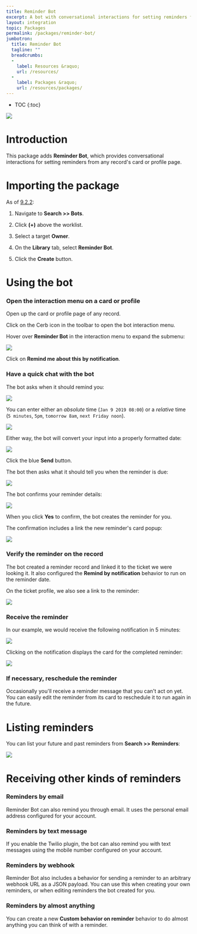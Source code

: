 ```yaml
---
title: Reminder Bot
excerpt: A bot with conversational interactions for setting reminders from any record's card or profile page.
layout: integration
topic: Packages
permalink: /packages/reminder-bot/
jumbotron:
  title: Reminder Bot
  tagline: ""
  breadcrumbs:
  -
    label: Resources &raquo;
    url: /resources/
  -
    label: Packages &raquo;
    url: /resources/packages/
---
```


* TOC
{:toc}

<div class="cerb-screenshot">
<img src="/assets/images/packages/reminder-bot/cerb-reminders.png" class="screenshot">
</div>

# Introduction

This package adds **Reminder Bot**, which provides conversational interactions for setting reminders from any record's card or profile page.

# Importing the package

As of [9.2.2](/releases/9.2.2/):

1. Navigate to **Search >> Bots**.

1. Click **(+)** above the worklist.

1. Select a target **Owner**.

1. On the **Library** tab, select **Reminder Bot**.

1. Click the **Create** button.

# Using the bot

### Open the interaction menu on a card or profile

Open up the card or profile page of any record.

Click on the Cerb icon in the toolbar to open the bot interaction menu.

Hover over **Reminder Bot** in the interaction menu to expand the submenu:

<div class="cerb-screenshot">
<img src="/assets/images/packages/reminder-bot/interactions.png" class="screenshot">
</div>

Click on **Remind me about this by notification**.

### Have a quick chat with the bot

The bot asks when it should remind you:

<div class="cerb-screenshot">
<img src="/assets/images/packages/reminder-bot/bot-prompt-when.png" class="screenshot">
</div>

You can enter either an _absolute_ time (`Jan 9 2019 08:00`) or a _relative_ time (`5 minutes`, `5pm`, `tomorrow 8am`, `next Friday noon`).

<div class="cerb-screenshot">
<img src="/assets/images/packages/reminder-bot/bot-prompt-when-relative.png" class="screenshot">
</div>

Either way, the bot will convert your input into a properly formatted date:

<div class="cerb-screenshot">
<img src="/assets/images/packages/reminder-bot/bot-prompt-when-converted.png" class="screenshot">
</div>

Click the blue **Send** button.

The bot then asks what it should tell you when the reminder is due:

<div class="cerb-screenshot">
<img src="/assets/images/packages/reminder-bot/bot-prompt-what.png" class="screenshot">
</div>

The bot confirms your reminder details:

<div class="cerb-screenshot">
<img src="/assets/images/packages/reminder-bot/bot-prompt-confirm.png" class="screenshot">
</div>

When you click **Yes** to confirm, the bot creates the reminder for you.

The confirmation includes a link the new reminder's card popup:

<div class="cerb-screenshot">
<img src="/assets/images/packages/reminder-bot/bot-reminder-card.png" class="screenshot">
</div>

### Verify the reminder on the record

The bot created a reminder record and linked it to the ticket we were looking it. It also configured the **Remind by notification** behavior to run on the reminder date.

On the ticket profile, we also see a link to the reminder:

<div class="cerb-screenshot">
<img src="/assets/images/packages/reminder-bot/profile-reminder-links.png" class="screenshot">
</div>

### Receive the reminder

In our example, we would receive the following notification in 5 minutes:

<div class="cerb-screenshot">
<img src="/assets/images/packages/reminder-bot/bot-reminder-notification.png" class="screenshot">
</div>

Clicking on the notification displays the card for the completed reminder:

<div class="cerb-screenshot">
<img src="/assets/images/packages/reminder-bot/bot-reminder-completed.png" class="screenshot">
</div>

### If necessary, reschedule the reminder

Occasionally you'll receive a reminder message that you can't act on yet. You can easily edit the reminder from its card to reschedule it to run again in the future.

# Listing reminders

You can list your future and past reminders from **Search >> Reminders**:

<div class="cerb-screenshot">
<img src="/assets/images/packages/reminder-bot/search-reminders.png" class="screenshot">
</div>

# Receiving other kinds of reminders

### Reminders by email

Reminder Bot can also remind you through email. It uses the personal email address configured for your account.

### Reminders by text message

If you enable the Twilio plugin, the bot can also remind you with text messages using the mobile number configured on your account.

### Reminders by webhook

Reminder Bot also includes a behavior for sending a reminder to an arbitrary webhook URL as a JSON payload.  You can use this when creating your own reminders, or when editing reminders the bot created for you.

### Reminders by almost anything

You can create a new **Custom behavior on reminder** behavior to do almost anything you can think of with a reminder.
